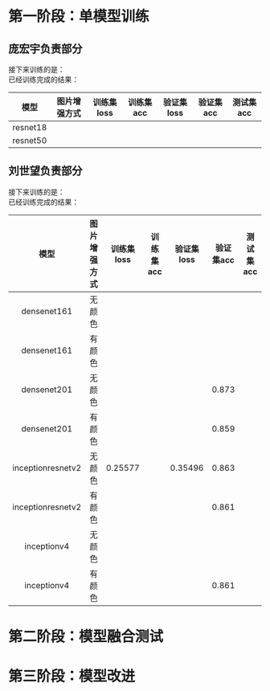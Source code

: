 # 第一阶段：单模型训练
## 庞宏宇负责部分   
接下来训练的是：  
已经训练完成的结果：

| 模型 | 图片增强方式 | 训练集loss | 训练集acc | 验证集loss | 验证集acc | 测试集acc |
| :-: | :-: | :-: | :-: | :-: | :-: | :-: |
|  resnet18   |              |            |           |            |           |           |
|  resnet50    |              |            |           |            |           |           |

   
     
## 刘世望负责部分   
接下来训练的是：  
已经训练完成的结果：

| 模型 | 图片增强方式 | 训练集loss | 训练集acc | 验证集loss | 验证集acc | 测试集acc |
| :-: | :-: | :-: | :-: | :-: | :-: | :-: |
| densenet161  |     无颜色         |            |           |            |           |           |
| densenet161  |     有颜色         |            |           |            |           |           |
| densenet201  |     无颜色         |            |           |            |     0.873      |           |
| densenet201  |     有颜色         |            |           |            |     0.859      |           |
| inceptionresnetv2  |     无颜色         |      0.25577      |           |      0.35496      |       0.863    |           |
| inceptionresnetv2  |     有颜色         |            |           |            |     0.861      |           |
| inceptionv4  |     无颜色         |            |           |            |           |           |
| inceptionv4  |     有颜色         |            |           |            |     0.861      |           |

# 第二阶段：模型融合测试
# 第三阶段：模型改进
